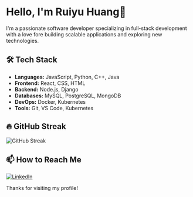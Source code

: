 # Hello, I'm Ruiyu Huang👋

I'm a passionate software developer specializing in full-stack development with a love fore building scalable applications and exploring new technologies.

## 🛠️ Tech Stack
- **Languages:** JavaScript, Python, C++, Java
- **Frontend:** React, CSS, HTML
- **Backend:** Node.js, Django
- **Databases:** MySQL, PostgreSQL, MongoDB
- **DevOps:** Docker, Kubernetes
- **Tools:** Git, VS Code, Kubernetes

## 🔥 GitHub Streak
![GitHub Streak](https://github-readme-streak-stats.herokuapp.com/?user=RuiyuHuang50&theme=dark)

## 📫 How to Reach Me
[![LinkedIn](https://img.shields.io/badge/LinkedIn-blue?style=flat&logo=linkedin&logoColor=white)](https://www.linkedin.com/in/ria-huang-it)

Thanks for visiting my profile!
